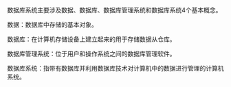 数据库系统主要涉及数据、数据库、数据库管理系统和数据库系统4个基本概念。

数据：数据库中存储的基本对象。

数据库：在计算机存储设备上建立起来的用于存储数据从仓库。

数据库管理系统：位于用户和操作系统之间的数据库管理软件。

数据库系统：指带有数据库并利用数据库技术对计算机中的数据进行管理的计算机系统。



